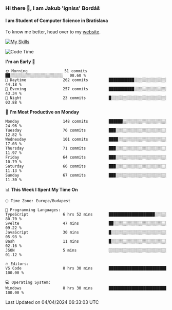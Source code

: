 ### Hi there 👋, I am Jakub 'igniss' Bordáš

#### I am Student of Computer Science in Bratislava
To know me better, head over to my [website](https://bordas.sk).

[![My Skills](https://skillicons.dev/icons?i=js,html,css,figma,svelte,java,kotlin,python,postgresql,typescript,nest,nodejs)](https://bordas.sk)


<!--START_SECTION:waka-->
![Code Time](http://img.shields.io/badge/Code%20Time-1%2C458%20hrs%2023%20mins-blue)

**I'm an Early 🐤** 

```text
🌞 Morning                51 commits          ██░░░░░░░░░░░░░░░░░░░░░░░   08.60 % 
🌆 Daytime                262 commits         ███████████░░░░░░░░░░░░░░   44.18 % 
🌃 Evening                257 commits         ███████████░░░░░░░░░░░░░░   43.34 % 
🌙 Night                  23 commits          █░░░░░░░░░░░░░░░░░░░░░░░░   03.88 % 
```
📅 **I'm Most Productive on Monday** 

```text
Monday                   148 commits         ██████░░░░░░░░░░░░░░░░░░░   24.96 % 
Tuesday                  76 commits          ███░░░░░░░░░░░░░░░░░░░░░░   12.82 % 
Wednesday                101 commits         ████░░░░░░░░░░░░░░░░░░░░░   17.03 % 
Thursday                 71 commits          ███░░░░░░░░░░░░░░░░░░░░░░   11.97 % 
Friday                   64 commits          ███░░░░░░░░░░░░░░░░░░░░░░   10.79 % 
Saturday                 66 commits          ███░░░░░░░░░░░░░░░░░░░░░░   11.13 % 
Sunday                   67 commits          ███░░░░░░░░░░░░░░░░░░░░░░   11.30 % 
```


📊 **This Week I Spent My Time On** 

```text
🕑︎ Time Zone: Europe/Budapest

💬 Programming Languages: 
TypeScript               6 hrs 52 mins       ████████████████████░░░░░   80.70 % 
Svelte                   47 mins             ██░░░░░░░░░░░░░░░░░░░░░░░   09.22 % 
JavaScript               30 mins             █░░░░░░░░░░░░░░░░░░░░░░░░   05.93 % 
Bash                     11 mins             █░░░░░░░░░░░░░░░░░░░░░░░░   02.16 % 
JSON                     5 mins              ░░░░░░░░░░░░░░░░░░░░░░░░░   01.12 % 

🔥 Editors: 
VS Code                  8 hrs 30 mins       █████████████████████████   100.00 % 

💻 Operating System: 
Windows                  8 hrs 30 mins       █████████████████████████   100.00 % 
```


 Last Updated on 04/04/2024 06:33:03 UTC
<!--END_SECTION:waka-->
